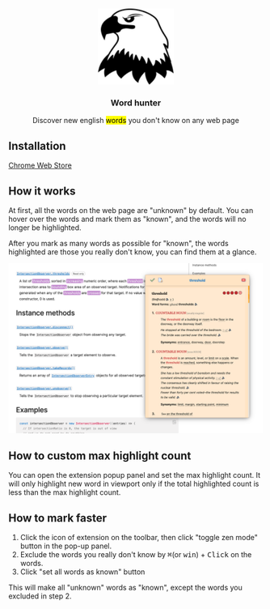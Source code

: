 <p align="center">
   <br/>
   <img width="150px" src="./public/icon.png" />
   <h3 align="center">Word hunter</h3>
   <p align="center">Discover new english <mark>words</mark> you don't know on any web page</p>
</p>

## Installation

[Chrome Web Store](https://chrome.google.com/webstore/detail/word-hunter/nigkedajkofkhoedhgiipmigiebldaem)

## How it works

At first, all the words on the web page are "unknown" by default. You can hover over the words and mark them as "known", and the words will no longer be highlighted.

After you mark as many words as possible for "known", the words highlighted are those you really don't know, you can find them at a glance.

<img style="max-width: 100%;" src="./screenshot-1.png" />

## How to custom max highlight count

You can open the extension popup panel and set the max highlight count.
It will only highlight new word in viewport only if the total highlighted count is less than the max highlight count.

## How to mark faster

1. Click the icon of extension on the toolbar, then click "toggle zen mode" button in the pop-up panel.
2. Exclude the words you really don't know by <kbd>⌘</kbd>(or <kbd>win</kbd>) + <kbd>Click</kbd> on the words.
3. Click "set all words as known" button

This will make all "unknown" words as "known", except the words you excluded in step 2.
